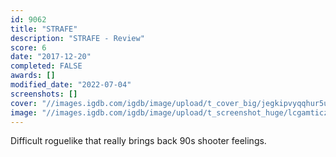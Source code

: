 ```yaml
---
id: 9062
title: "STRAFE"
description: "STRAFE - Review"
score: 6
date: "2017-12-20"
completed: FALSE
awards: []
modified_date: "2022-07-04"
screenshots: []
cover: "//images.igdb.com/igdb/image/upload/t_cover_big/jegkipvyqqhur5uheqgs.jpg"
image: "//images.igdb.com/igdb/image/upload/t_screenshot_huge/lcgamticzvmjzouxzgmc.jpg"
---
```

Difficult roguelike that really brings back 90s shooter feelings.